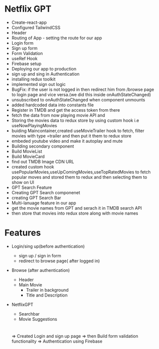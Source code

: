 # Netflix GPT

- Create-react-app
- Configured TailwindCSS
- Header
- Routing of App - setting the route for our app
- Login form
- Sign up form
- Form Validation
- useRef Hook
- Firebase setup
- Deploying our app to production
- sign up and sing in Authentication
- installing redux toolkit
- implemented sign out logic
- BugFix: if the user is not logged in then redirect him from /browse page to login page and vice versa.(we did this inside onAuthStateChanged)
- unsubscribed to onAuthStateChanged when component unmounts
- added hardcoded data into constants file
- Register in TMDB and get the access token from there
- fetch the data from now playing movie API and
- Storing the movies data to redux store by using custom hook i.e useNowPlayingMovies
- buiding Maincontainer,created useMovieTrailer hook to fetch, filter movies with type =trailer and then put it them to redux store
- embeded youtube video and make it autoplay and mute
- Building secondary component
- Build MovieList
- Build MovieCard
- find out TMDB Image CDN URL
- created custom hook usePopularMovies,useUpComingMovies,useTopRatedMovies to fetch popular moves and stored them to redux and then selecting them to show on UI
- GPT Search Feature
- Creating GPT Search componenet
- creating GPT Search Bar
- Multi-lanuage feature in our app
- get the movie names from GPT and serach it in TMDB search API
- then store that movies into redux store along with movie names

# Features

- Login/sing up(before authentication)

  - sign up / sign in form
  - redirect to browse page( after logged in)

- Browse (after authentication)

  - Header
  - Main Movie
    - Trailer in background
    - Title and Description

- NetflixGPT

  - Searchbar
  - Movie Suggestions

  #

  => Created Login and sign up page
  => then Build form validation functionality
  => Authentication using Firebase
